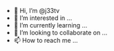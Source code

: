 - 👋 Hi, I’m @j33tv
- 👀 I’m interested in ...
- 🌱 I’m currently learning ...
- 💞️ I’m looking to collaborate on ...
- 📫 How to reach me ...

<!---
j33tv/j33tv is a ✨ special ✨ repository because its `README.md` (this file) appears on your GitHub profile.
You can click the Preview link to take a look at your changes.
--->
